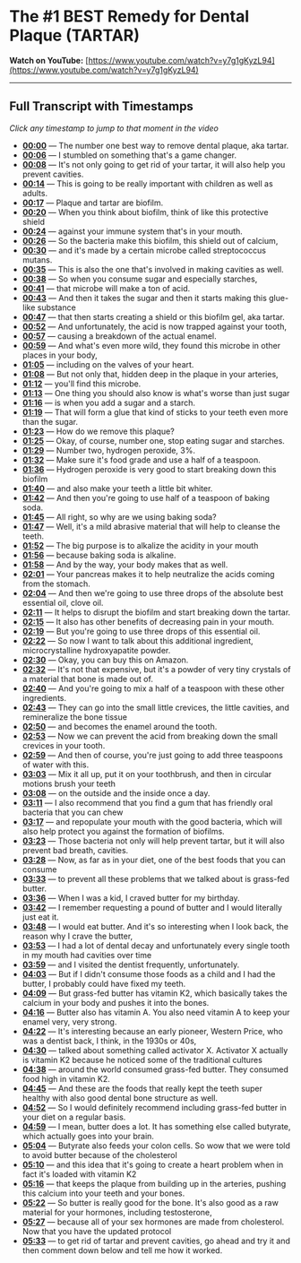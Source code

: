 # The #1 BEST Remedy for Dental Plaque (TARTAR)

**Watch on YouTube:** [https://www.youtube.com/watch?v=y7g1gKyzL94](https://www.youtube.com/watch?v=y7g1gKyzL94)

---

## Full Transcript with Timestamps

*Click any timestamp to jump to that moment in the video*

- **[00:00](https://www.youtube.com/watch?v=y7g1gKyzL94&t=0s)** — The number one best way to remove dental plaque, aka tartar.
- **[00:06](https://www.youtube.com/watch?v=y7g1gKyzL94&t=6s)** — I stumbled on something that's a game changer.
- **[00:08](https://www.youtube.com/watch?v=y7g1gKyzL94&t=8s)** — It's not only going to get rid of your tartar, it will also help you prevent cavities.
- **[00:14](https://www.youtube.com/watch?v=y7g1gKyzL94&t=14s)** — This is going to be really important with children as well as adults.
- **[00:17](https://www.youtube.com/watch?v=y7g1gKyzL94&t=17s)** — Plaque and tartar are biofilm.
- **[00:20](https://www.youtube.com/watch?v=y7g1gKyzL94&t=20s)** — When you think about biofilm, think of like this protective shield
- **[00:24](https://www.youtube.com/watch?v=y7g1gKyzL94&t=24s)** — against your immune system that's in your mouth.
- **[00:26](https://www.youtube.com/watch?v=y7g1gKyzL94&t=26s)** — So the bacteria make this biofilm, this shield out of calcium,
- **[00:30](https://www.youtube.com/watch?v=y7g1gKyzL94&t=30s)** — and it's made by a certain microbe called streptococcus mutans.
- **[00:35](https://www.youtube.com/watch?v=y7g1gKyzL94&t=35s)** — This is also the one that's involved in making cavities as well.
- **[00:38](https://www.youtube.com/watch?v=y7g1gKyzL94&t=38s)** — So when you consume sugar and especially starches,
- **[00:41](https://www.youtube.com/watch?v=y7g1gKyzL94&t=41s)** — that microbe will make a ton of acid.
- **[00:43](https://www.youtube.com/watch?v=y7g1gKyzL94&t=43s)** — And then it takes the sugar and then it starts making this glue-like substance
- **[00:47](https://www.youtube.com/watch?v=y7g1gKyzL94&t=47s)** — that then starts creating a shield or this biofilm gel, aka tartar.
- **[00:52](https://www.youtube.com/watch?v=y7g1gKyzL94&t=52s)** — And unfortunately, the acid is now trapped against your tooth,
- **[00:57](https://www.youtube.com/watch?v=y7g1gKyzL94&t=57s)** — causing a breakdown of the actual enamel.
- **[00:59](https://www.youtube.com/watch?v=y7g1gKyzL94&t=59s)** — And what's even more wild, they found this microbe in other places in your body,
- **[01:05](https://www.youtube.com/watch?v=y7g1gKyzL94&t=65s)** — including on the valves of your heart.
- **[01:08](https://www.youtube.com/watch?v=y7g1gKyzL94&t=68s)** — But not only that, hidden deep in the plaque in your arteries,
- **[01:12](https://www.youtube.com/watch?v=y7g1gKyzL94&t=72s)** — you'll find this microbe.
- **[01:13](https://www.youtube.com/watch?v=y7g1gKyzL94&t=73s)** — One thing you should also know is what's worse than just sugar
- **[01:16](https://www.youtube.com/watch?v=y7g1gKyzL94&t=76s)** — is when you add a sugar and a starch.
- **[01:19](https://www.youtube.com/watch?v=y7g1gKyzL94&t=79s)** — That will form a glue that kind of sticks to your teeth even more than the sugar.
- **[01:23](https://www.youtube.com/watch?v=y7g1gKyzL94&t=83s)** — How do we remove this plaque?
- **[01:25](https://www.youtube.com/watch?v=y7g1gKyzL94&t=85s)** — Okay, of course, number one, stop eating sugar and starches.
- **[01:29](https://www.youtube.com/watch?v=y7g1gKyzL94&t=89s)** — Number two, hydrogen peroxide, 3%.
- **[01:32](https://www.youtube.com/watch?v=y7g1gKyzL94&t=92s)** — Make sure it's food grade and use a half of a teaspoon.
- **[01:36](https://www.youtube.com/watch?v=y7g1gKyzL94&t=96s)** — Hydrogen peroxide is very good to start breaking down this biofilm
- **[01:40](https://www.youtube.com/watch?v=y7g1gKyzL94&t=100s)** — and also make your teeth a little bit whiter.
- **[01:42](https://www.youtube.com/watch?v=y7g1gKyzL94&t=102s)** — And then you're going to use half of a teaspoon of baking soda.
- **[01:45](https://www.youtube.com/watch?v=y7g1gKyzL94&t=105s)** — All right, so why are we using baking soda?
- **[01:47](https://www.youtube.com/watch?v=y7g1gKyzL94&t=107s)** — Well, it's a mild abrasive material that will help to cleanse the teeth.
- **[01:52](https://www.youtube.com/watch?v=y7g1gKyzL94&t=112s)** — The big purpose is to alkalize the acidity in your mouth
- **[01:56](https://www.youtube.com/watch?v=y7g1gKyzL94&t=116s)** — because baking soda is alkaline.
- **[01:58](https://www.youtube.com/watch?v=y7g1gKyzL94&t=118s)** — And by the way, your body makes that as well.
- **[02:01](https://www.youtube.com/watch?v=y7g1gKyzL94&t=121s)** — Your pancreas makes it to help neutralize the acids coming from the stomach.
- **[02:04](https://www.youtube.com/watch?v=y7g1gKyzL94&t=124s)** — And then we're going to use three drops of the absolute best essential oil, clove oil.
- **[02:11](https://www.youtube.com/watch?v=y7g1gKyzL94&t=131s)** — It helps to disrupt the biofilm and start breaking down the tartar.
- **[02:15](https://www.youtube.com/watch?v=y7g1gKyzL94&t=135s)** — It also has other benefits of decreasing pain in your mouth.
- **[02:19](https://www.youtube.com/watch?v=y7g1gKyzL94&t=139s)** — But you're going to use three drops of this essential oil.
- **[02:22](https://www.youtube.com/watch?v=y7g1gKyzL94&t=142s)** — So now I want to talk about this additional ingredient, microcrystalline hydroxyapatite powder.
- **[02:30](https://www.youtube.com/watch?v=y7g1gKyzL94&t=150s)** — Okay, you can buy this on Amazon.
- **[02:32](https://www.youtube.com/watch?v=y7g1gKyzL94&t=152s)** — It's not that expensive, but it's a powder of very tiny crystals of a material that bone is made out of.
- **[02:40](https://www.youtube.com/watch?v=y7g1gKyzL94&t=160s)** — And you're going to mix a half of a teaspoon with these other ingredients.
- **[02:43](https://www.youtube.com/watch?v=y7g1gKyzL94&t=163s)** — They can go into the small little crevices, the little cavities, and remineralize the bone tissue
- **[02:50](https://www.youtube.com/watch?v=y7g1gKyzL94&t=170s)** — and becomes the enamel around the tooth.
- **[02:53](https://www.youtube.com/watch?v=y7g1gKyzL94&t=173s)** — Now we can prevent the acid from breaking down the small crevices in your tooth.
- **[02:59](https://www.youtube.com/watch?v=y7g1gKyzL94&t=179s)** — And then of course, you're just going to add three teaspoons of water with this.
- **[03:03](https://www.youtube.com/watch?v=y7g1gKyzL94&t=183s)** — Mix it all up, put it on your toothbrush, and then in circular motions brush your teeth
- **[03:08](https://www.youtube.com/watch?v=y7g1gKyzL94&t=188s)** — on the outside and the inside once a day.
- **[03:11](https://www.youtube.com/watch?v=y7g1gKyzL94&t=191s)** — I also recommend that you find a gum that has friendly oral bacteria that you can chew
- **[03:17](https://www.youtube.com/watch?v=y7g1gKyzL94&t=197s)** — and repopulate your mouth with the good bacteria, which will also help protect you against the formation of biofilms.
- **[03:23](https://www.youtube.com/watch?v=y7g1gKyzL94&t=203s)** — Those bacteria not only will help prevent tartar, but it will also prevent bad breath, cavities.
- **[03:28](https://www.youtube.com/watch?v=y7g1gKyzL94&t=208s)** — Now, as far as in your diet, one of the best foods that you can consume
- **[03:33](https://www.youtube.com/watch?v=y7g1gKyzL94&t=213s)** — to prevent all these problems that we talked about is grass-fed butter.
- **[03:36](https://www.youtube.com/watch?v=y7g1gKyzL94&t=216s)** — When I was a kid, I craved butter for my birthday.
- **[03:42](https://www.youtube.com/watch?v=y7g1gKyzL94&t=222s)** — I remember requesting a pound of butter and I would literally just eat it.
- **[03:48](https://www.youtube.com/watch?v=y7g1gKyzL94&t=228s)** — I would eat butter. And it's so interesting when I look back, the reason why I crave the butter,
- **[03:53](https://www.youtube.com/watch?v=y7g1gKyzL94&t=233s)** — I had a lot of dental decay and unfortunately every single tooth in my mouth had cavities over time
- **[03:59](https://www.youtube.com/watch?v=y7g1gKyzL94&t=239s)** — and I visited the dentist frequently, unfortunately.
- **[04:03](https://www.youtube.com/watch?v=y7g1gKyzL94&t=243s)** — But if I didn't consume those foods as a child and I had the butter, I probably could have fixed my teeth.
- **[04:09](https://www.youtube.com/watch?v=y7g1gKyzL94&t=249s)** — But grass-fed butter has vitamin K2, which basically takes the calcium in your body and pushes it into the bones.
- **[04:16](https://www.youtube.com/watch?v=y7g1gKyzL94&t=256s)** — Butter also has vitamin A. You also need vitamin A to keep your enamel very, very strong.
- **[04:22](https://www.youtube.com/watch?v=y7g1gKyzL94&t=262s)** — It's interesting because an early pioneer, Western Price, who was a dentist back, I think, in the 1930s or 40s,
- **[04:30](https://www.youtube.com/watch?v=y7g1gKyzL94&t=270s)** — talked about something called activator X. Activator X actually is vitamin K2 because he noticed some of the traditional cultures
- **[04:38](https://www.youtube.com/watch?v=y7g1gKyzL94&t=278s)** — around the world consumed grass-fed butter. They consumed food high in vitamin K2.
- **[04:45](https://www.youtube.com/watch?v=y7g1gKyzL94&t=285s)** — And these are the foods that really kept the teeth super healthy with also good dental bone structure as well.
- **[04:52](https://www.youtube.com/watch?v=y7g1gKyzL94&t=292s)** — So I would definitely recommend including grass-fed butter in your diet on a regular basis.
- **[04:59](https://www.youtube.com/watch?v=y7g1gKyzL94&t=299s)** — I mean, butter does a lot. It has something else called butyrate, which actually goes into your brain.
- **[05:04](https://www.youtube.com/watch?v=y7g1gKyzL94&t=304s)** — Butyrate also feeds your colon cells. So wow that we were told to avoid butter because of the cholesterol
- **[05:10](https://www.youtube.com/watch?v=y7g1gKyzL94&t=310s)** — and this idea that it's going to create a heart problem when in fact it's loaded with vitamin K2
- **[05:16](https://www.youtube.com/watch?v=y7g1gKyzL94&t=316s)** — that keeps the plaque from building up in the arteries, pushing this calcium into your teeth and your bones.
- **[05:22](https://www.youtube.com/watch?v=y7g1gKyzL94&t=322s)** — So butter is really good for the bone. It's also good as a raw material for your hormones, including testosterone,
- **[05:27](https://www.youtube.com/watch?v=y7g1gKyzL94&t=327s)** — because all of your sex hormones are made from cholesterol. Now that you have the updated protocol
- **[05:33](https://www.youtube.com/watch?v=y7g1gKyzL94&t=333s)** — to get rid of tartar and prevent cavities, go ahead and try it and then comment down below and tell me how it worked.

